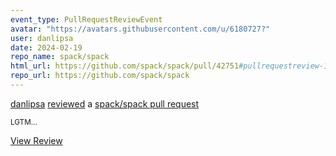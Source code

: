 ```yaml
---
event_type: PullRequestReviewEvent
avatar: "https://avatars.githubusercontent.com/u/6180727?"
user: danlipsa
date: 2024-02-19
repo_name: spack/spack
html_url: https://github.com/spack/spack/pull/42751#pullrequestreview-1889254775
repo_url: https://github.com/spack/spack
---
```


<a href='https://github.com/danlipsa' target='_blank'>danlipsa</a> <a href='https://github.com/spack/spack/pull/42751#pullrequestreview-1889254775' target='_blank'>reviewed</a> a <a href='https://github.com/spack/spack/pull/42751' target='_blank'>spack/spack pull request</a>

<small>LGTM...</small>

<a href='https://github.com/spack/spack/pull/42751#pullrequestreview-1889254775' target='_blank'>View Review</a>